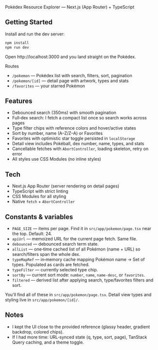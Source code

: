 Pokédex Resource Explorer — Next.js (App Router) + TypeScript

## Getting Started

Install and run the dev server:

```bash
npm install
npm run dev
```

Open http://localhost:3000 and you land straight on the Pokédex.

Routes

- `/pokemon` — Pokédex list with search, filters, sort, pagination
- `/pokemon/[id]` — detail page with artwork, types and stats
- `/favorites` — your starred Pokémon

## Features

- Debounced search (350ms) with smooth pagination
- Full‑dex search: I fetch a compact list once so search works across pages
- Type filter chips with reference colors and hover/active states
- Sort by number, name (A–Z/Z–A) or Favorites
- Favorites with optimistic star toggle persisted in `localStorage`
- Detail view includes Pokéball, dex number, name, types, and stats
- Cancellable fetches with `AbortController`, loading skeleton, retry on error
- All styles use CSS Modules (no inline styles)

## Tech

- Next.js App Router (server rendering on detail pages)
- TypeScript with strict linting
- CSS Modules for all styling
- Native `fetch` + `AbortController`

## Constants & variables

- `PAGE_SIZE` — items per page. Find it in `src/app/pokemon/page.tsx` near the top. Default: 24.
- `apiUrl` — memoized URL for the current page fetch. Same file.
- `debounced` — debounced search term state.
- `allList` — one‑time cached list of all Pokémon (name + URL) so search/filters span the whole dex.
- `typeMapRef` — in‑memory cache mapping Pokémon name → Set of types. Populated as cards are fetched.
- `typeFilter` — currently selected type chip.
- `sortBy` — current sort mode: `number`, `name`, `name-desc`, or `favorites`.
- `filtered` — derived list after applying search, type/favorites filters and sort.

You'll find all of these in `src/app/pokemon/page.tsx`. Detail view types and styling live in `src/app/pokemon/[id]/`.

## Notes

- I kept the UI close to the provided reference (glassy header, gradient backdrop, colored chips).
- If I had more time: URL‑synced state (q, type, sort, page), TanStack Query caching, and a theme toggle.
